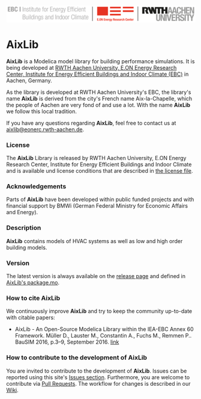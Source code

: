 ![E.ON EBC RWTH Aachen University](./AixLib/Resources/Images/EBC_Logo.png)

AixLib
======

**AixLib** is a Modelica model library for building performance simulations. It is being developed at [RWTH Aachen University, E.ON Energy Research Center, Institute for Energy Efficient Buildings and Indoor Climate (EBC)](http://www.ebc.eonerc.rwth-aachen.de/cms/~dmzz/E-ON-ERC-EBC/?lidx=1) in Aachen, Germany.

As the library is developed at RWTH Aachen University's EBC, the library's name **AixLib** is derived from the city's French name Aix-la-Chapelle, which the people of Aachen are very fond of and use a lot. With the name **AixLib** we follow this local tradition.

If you have any questions regarding **AixLib**, feel free to contact us at aixlib@eonerc.rwth-aachen.de.

### License

The **AixLib** Library is released by RWTH Aachen University, E.ON Energy Research Center, Institute for Energy Efficient Buildings and Indoor Climate and is available und license conditions that are described in [the license file](https://htmlpreview.github.io/?https://github.com/rwth-ebc/aixlib/blob/master/AixLib/legal.html).

### Acknowledgements

Parts of **AixLib** have been developed within public funded projects and with financial support by BMWi (German Federal Ministry for Economic Affairs and Energy).

### Description

**AixLib** contains models of HVAC systems as well as low and high order building models.

### Version

The latest version is always available on the [release page](https://github.com/RWTH-EBC/AixLib/releases) and defined in [AixLib's package.mo](https://github.com/RWTH-EBC/AixLib/blob/master/AixLib/package.mo).

### How to cite AixLib

We continuously improve **AixLib** and try to keep the community up-to-date with citable papers:

- AixLib - An Open-Source Modelica Library within the IEA-EBC Annex 60 Framework.
  Müller D., Lauster M., Constantin A., Fuchs M., Remmen P..
  BauSIM 2016, p.3–9, September 2016.
  [link](http://www.iea-annex60.org/downloads/2016-bausim-aixlib.pdf)

### How to contribute to the development of AixLib

You are invited to contribute to the development of **AixLib**.
Issues can be reported using this site's [Issues section](https://github.com/RWTH-EBC/AixLib/issues).
Furthermore, you are welcome to contribute via [Pull Requests](https://github.com/RWTH-EBC/AixLib/pulls). The workflow for changes is described in our [Wiki](https://github.com/RWTH-EBC/AixLib/wiki).
